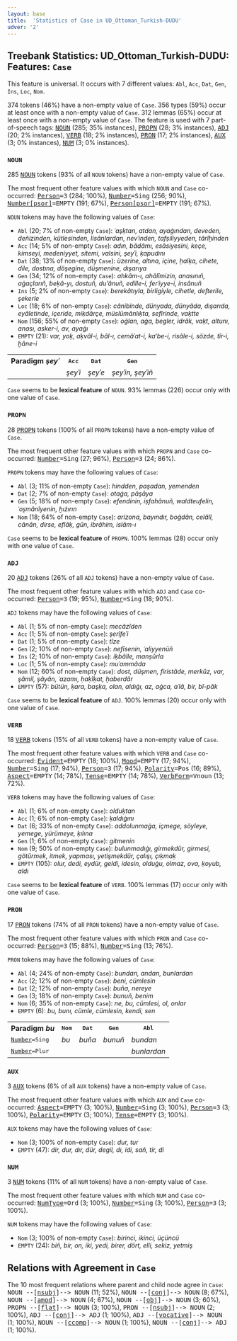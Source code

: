 ```yaml
---
layout: base
title:  'Statistics of Case in UD_Ottoman_Turkish-DUDU'
udver: '2'
---
```


## Treebank Statistics: UD_Ottoman_Turkish-DUDU: Features: `Case`

This feature is universal.
It occurs with 7 different values: `Abl`, `Acc`, `Dat`, `Gen`, `Ins`, `Loc`, `Nom`.

374 tokens (46%) have a non-empty value of `Case`.
356 types (59%) occur at least once with a non-empty value of `Case`.
312 lemmas (65%) occur at least once with a non-empty value of `Case`.
The feature is used with 7 part-of-speech tags: <tt><a href="ota_dudu-pos-NOUN.html">NOUN</a></tt> (285; 35% instances), <tt><a href="ota_dudu-pos-PROPN.html">PROPN</a></tt> (28; 3% instances), <tt><a href="ota_dudu-pos-ADJ.html">ADJ</a></tt> (20; 2% instances), <tt><a href="ota_dudu-pos-VERB.html">VERB</a></tt> (18; 2% instances), <tt><a href="ota_dudu-pos-PRON.html">PRON</a></tt> (17; 2% instances), <tt><a href="ota_dudu-pos-AUX.html">AUX</a></tt> (3; 0% instances), <tt><a href="ota_dudu-pos-NUM.html">NUM</a></tt> (3; 0% instances).

### `NOUN`

285 <tt><a href="ota_dudu-pos-NOUN.html">NOUN</a></tt> tokens (93% of all `NOUN` tokens) have a non-empty value of `Case`.

The most frequent other feature values with which `NOUN` and `Case` co-occurred: <tt><a href="ota_dudu-feat-Person.html">Person</a></tt><tt>=3</tt> (284; 100%), <tt><a href="ota_dudu-feat-Number.html">Number</a></tt><tt>=Sing</tt> (256; 90%), <tt><a href="ota_dudu-feat-Number-psor.html">Number[psor]</a></tt><tt>=EMPTY</tt> (191; 67%), <tt><a href="ota_dudu-feat-Person-psor.html">Person[psor]</a></tt><tt>=EMPTY</tt> (191; 67%).

`NOUN` tokens may have the following values of `Case`:

* `Abl` (20; 7% of non-empty `Case`): <em>ʿaşḳtan, atdan, ayaġından, deveden, deñizinden, kütlesinden, lisânlardan, nevʿinden, tafṣiliyyeden, târîḫinden</em>
* `Acc` (14; 5% of non-empty `Case`): <em>adın, bâdâmı, esâsiyesini, keçe, kimseyi, medeniyyet, sitemi, valsini, şeyʾi, ḳapudını</em>
* `Dat` (38; 13% of non-empty `Case`): <em>üzerine, altına, içine, ḥalḳa, cihete, dile, dostına, döşegine, düşmenine, dışarıya</em>
* `Gen` (34; 12% of non-empty `Case`): <em>ahkâm-ı, ahâlîmizin, anasınıñ, aġaçlarıñ, beḳâ-yı, dostuñ, du’ânuñ, edille-i, ferʿiyye-i, insânuñ</em>
* `Ins` (5; 2% of non-empty `Case`): <em>berekâtıyla, birligiyle, cihetle, defterile, şekerle</em>
* `Loc` (18; 6% of non-empty `Case`): <em>cânibinde, dünyada, dünyâda, dışarıda, eyâletinde, içeride, miḳdârçe, müslümânlıḳta, sefîrinde, vaḳtte</em>
* `Nom` (156; 55% of non-empty `Case`): <em>oġlan, aġa, begler, idrâk, vaḳt, altunı, anası, asker-i, av, ayaġı</em>
* `EMPTY` (21): <em>var, yoḳ, aḳvâl-i, bâl-ı, cemâʿat-i, ka‘be-i, risâle-i, sözde, tîr-i, ḫâne-i</em>

<table>
  <tr><th>Paradigm <i>şeyʾ</i></th><th><tt>Acc</tt></th><th><tt>Dat</tt></th><th><tt>Gen</tt></th></tr>
  <tr><td><tt></tt></td><td><em>şeyʾi</em></td><td><em>şeyʾe</em></td><td><em>şeyʾin, şeyʾiñ</em></td></tr>
</table>

`Case` seems to be **lexical feature** of `NOUN`. 93% lemmas (226) occur only with one value of `Case`.

### `PROPN`

28 <tt><a href="ota_dudu-pos-PROPN.html">PROPN</a></tt> tokens (100% of all `PROPN` tokens) have a non-empty value of `Case`.

The most frequent other feature values with which `PROPN` and `Case` co-occurred: <tt><a href="ota_dudu-feat-Number.html">Number</a></tt><tt>=Sing</tt> (27; 96%), <tt><a href="ota_dudu-feat-Person.html">Person</a></tt><tt>=3</tt> (24; 86%).

`PROPN` tokens may have the following values of `Case`:

* `Abl` (3; 11% of non-empty `Case`): <em>hindden, paşadan, yemenden</em>
* `Dat` (2; 7% of non-empty `Case`): <em>otaġa, pâşâya</em>
* `Gen` (5; 18% of non-empty `Case`): <em>efendinin, iṣfahânuñ, waldteufelin, ʿos̱mânîyenin, ḫıżırın</em>
* `Nom` (18; 64% of non-empty `Case`): <em>arizona, bayındır, boġdân, celâlî, cânân, dirse, eflâḳ, gûn, ibrâhim, islâm-ı</em>

`Case` seems to be **lexical feature** of `PROPN`. 100% lemmas (28) occur only with one value of `Case`.

### `ADJ`

20 <tt><a href="ota_dudu-pos-ADJ.html">ADJ</a></tt> tokens (26% of all `ADJ` tokens) have a non-empty value of `Case`.

The most frequent other feature values with which `ADJ` and `Case` co-occurred: <tt><a href="ota_dudu-feat-Person.html">Person</a></tt><tt>=3</tt> (19; 95%), <tt><a href="ota_dudu-feat-Number.html">Number</a></tt><tt>=Sing</tt> (18; 90%).

`ADJ` tokens may have the following values of `Case`:

* `Abl` (1; 5% of non-empty `Case`): <em>mecâzîden</em>
* `Acc` (1; 5% of non-empty `Case`): <em>şerîfeʾi</em>
* `Dat` (1; 5% of non-empty `Case`): <em>tîze</em>
* `Gen` (2; 10% of non-empty `Case`): <em>nefîsenin, ʿaliyyenüñ</em>
* `Ins` (2; 10% of non-empty `Case`): <em>iḳbâlle, manṣûrla</em>
* `Loc` (1; 5% of non-empty `Case`): <em>muʿammâda</em>
* `Nom` (12; 60% of non-empty `Case`): <em>dost, düşmen, firistâde, merkûz, var, şâmil, şâyân, ʿazamı, ḥaḳîḳat, ḫaberdâr</em>
* `EMPTY` (57): <em>bütün, ḳara, başḳa, olan, aldıġı, az, aġca, aʿlâ, bir, bî-pâk</em>

`Case` seems to be **lexical feature** of `ADJ`. 100% lemmas (20) occur only with one value of `Case`.

### `VERB`

18 <tt><a href="ota_dudu-pos-VERB.html">VERB</a></tt> tokens (15% of all `VERB` tokens) have a non-empty value of `Case`.

The most frequent other feature values with which `VERB` and `Case` co-occurred: <tt><a href="ota_dudu-feat-Evident.html">Evident</a></tt><tt>=EMPTY</tt> (18; 100%), <tt><a href="ota_dudu-feat-Mood.html">Mood</a></tt><tt>=EMPTY</tt> (17; 94%), <tt><a href="ota_dudu-feat-Number.html">Number</a></tt><tt>=Sing</tt> (17; 94%), <tt><a href="ota_dudu-feat-Person.html">Person</a></tt><tt>=3</tt> (17; 94%), <tt><a href="ota_dudu-feat-Polarity.html">Polarity</a></tt><tt>=Pos</tt> (16; 89%), <tt><a href="ota_dudu-feat-Aspect.html">Aspect</a></tt><tt>=EMPTY</tt> (14; 78%), <tt><a href="ota_dudu-feat-Tense.html">Tense</a></tt><tt>=EMPTY</tt> (14; 78%), <tt><a href="ota_dudu-feat-VerbForm.html">VerbForm</a></tt><tt>=Vnoun</tt> (13; 72%).

`VERB` tokens may have the following values of `Case`:

* `Abl` (1; 6% of non-empty `Case`): <em>olduḳtan</em>
* `Acc` (1; 6% of non-empty `Case`): <em>ḳaldıġını</em>
* `Dat` (6; 33% of non-empty `Case`): <em>addolunmaġa, içmege, söyleye, yemege, yürümeye, ḳılına</em>
* `Gen` (1; 6% of non-empty `Case`): <em>gitmenin</em>
* `Nom` (9; 50% of non-empty `Case`): <em>bulunmadıġı, girmekdür, girmesi, götürmek, itmek, yapması, yetişmekdür, çalışı, çıḳmaḳ</em>
* `EMPTY` (105): <em>olur, dedi, eydür, geldi, idesin, olduġu, olmaz, ova, ḳoyub, aldı</em>

`Case` seems to be **lexical feature** of `VERB`. 100% lemmas (17) occur only with one value of `Case`.

### `PRON`

17 <tt><a href="ota_dudu-pos-PRON.html">PRON</a></tt> tokens (74% of all `PRON` tokens) have a non-empty value of `Case`.

The most frequent other feature values with which `PRON` and `Case` co-occurred: <tt><a href="ota_dudu-feat-Person.html">Person</a></tt><tt>=3</tt> (15; 88%), <tt><a href="ota_dudu-feat-Number.html">Number</a></tt><tt>=Sing</tt> (13; 76%).

`PRON` tokens may have the following values of `Case`:

* `Abl` (4; 24% of non-empty `Case`): <em>bundan, andan, bunlardan</em>
* `Acc` (2; 12% of non-empty `Case`): <em>beni, cümlesin</em>
* `Dat` (2; 12% of non-empty `Case`): <em>buña, nereye</em>
* `Gen` (3; 18% of non-empty `Case`): <em>bunuñ, benim</em>
* `Nom` (6; 35% of non-empty `Case`): <em>ne, bu, cümlesi, ol, onlar</em>
* `EMPTY` (6): <em>bu, bunı, cümle, cümlesin, kendi, sen</em>

<table>
  <tr><th>Paradigm <i>bu</i></th><th><tt>Nom</tt></th><th><tt>Dat</tt></th><th><tt>Gen</tt></th><th><tt>Abl</tt></th></tr>
  <tr><td><tt><tt><a href="ota_dudu-feat-Number.html">Number</a></tt><tt>=Sing</tt></tt></td><td><em>bu</em></td><td><em>buña</em></td><td><em>bunuñ</em></td><td><em>bundan</em></td></tr>
  <tr><td><tt><tt><a href="ota_dudu-feat-Number.html">Number</a></tt><tt>=Plur</tt></tt></td><td></td><td></td><td></td><td><em>bunlardan</em></td></tr>
</table>

### `AUX`

3 <tt><a href="ota_dudu-pos-AUX.html">AUX</a></tt> tokens (6% of all `AUX` tokens) have a non-empty value of `Case`.

The most frequent other feature values with which `AUX` and `Case` co-occurred: <tt><a href="ota_dudu-feat-Aspect.html">Aspect</a></tt><tt>=EMPTY</tt> (3; 100%), <tt><a href="ota_dudu-feat-Number.html">Number</a></tt><tt>=Sing</tt> (3; 100%), <tt><a href="ota_dudu-feat-Person.html">Person</a></tt><tt>=3</tt> (3; 100%), <tt><a href="ota_dudu-feat-Polarity.html">Polarity</a></tt><tt>=EMPTY</tt> (3; 100%), <tt><a href="ota_dudu-feat-Tense.html">Tense</a></tt><tt>=EMPTY</tt> (3; 100%).

`AUX` tokens may have the following values of `Case`:

* `Nom` (3; 100% of non-empty `Case`): <em>dur, tur</em>
* `EMPTY` (47): <em>dir, dur, dır, dür, degil, dı, idi, sañ, tir, di</em>

### `NUM`

3 <tt><a href="ota_dudu-pos-NUM.html">NUM</a></tt> tokens (11% of all `NUM` tokens) have a non-empty value of `Case`.

The most frequent other feature values with which `NUM` and `Case` co-occurred: <tt><a href="ota_dudu-feat-NumType.html">NumType</a></tt><tt>=Ord</tt> (3; 100%), <tt><a href="ota_dudu-feat-Number.html">Number</a></tt><tt>=Sing</tt> (3; 100%), <tt><a href="ota_dudu-feat-Person.html">Person</a></tt><tt>=3</tt> (3; 100%).

`NUM` tokens may have the following values of `Case`:

* `Nom` (3; 100% of non-empty `Case`): <em>birinci, ikinci, üçüncü</em>
* `EMPTY` (24): <em>biñ, bir, on, iki, yedi, birer, dört, elli, sekiz, yetmiş</em>

## Relations with Agreement in `Case`

The 10 most frequent relations where parent and child node agree in `Case`:
<tt>NOUN --[<tt><a href="ota_dudu-dep-nsubj.html">nsubj</a></tt>]--> NOUN</tt> (11; 52%),
<tt>NOUN --[<tt><a href="ota_dudu-dep-conj.html">conj</a></tt>]--> NOUN</tt> (8; 67%),
<tt>NOUN --[<tt><a href="ota_dudu-dep-amod.html">amod</a></tt>]--> NOUN</tt> (4; 67%),
<tt>NOUN --[<tt><a href="ota_dudu-dep-obj.html">obj</a></tt>]--> NOUN</tt> (3; 60%),
<tt>PROPN --[<tt><a href="ota_dudu-dep-flat.html">flat</a></tt>]--> NOUN</tt> (3; 100%),
<tt>PRON --[<tt><a href="ota_dudu-dep-nsubj.html">nsubj</a></tt>]--> NOUN</tt> (2; 100%),
<tt>ADJ --[<tt><a href="ota_dudu-dep-conj.html">conj</a></tt>]--> ADJ</tt> (1; 100%),
<tt>ADJ --[<tt><a href="ota_dudu-dep-vocative.html">vocative</a></tt>]--> NOUN</tt> (1; 100%),
<tt>NOUN --[<tt><a href="ota_dudu-dep-ccomp.html">ccomp</a></tt>]--> NOUN</tt> (1; 100%),
<tt>NOUN --[<tt><a href="ota_dudu-dep-conj.html">conj</a></tt>]--> ADJ</tt> (1; 100%).

